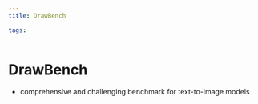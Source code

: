 ```yaml
---
title: DrawBench

tags: 
---
```


# DrawBench
- comprehensive and challenging benchmark for text-to-image models














